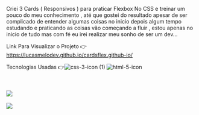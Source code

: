 
<p>Criei 3 Cards ( Responsivos ) para praticar Flexbox No CSS e treinar um pouco do meu conhecimento , até que gostei do resultado apesar de ser complicado de entender algumas coisas no inicio depois algum tempo estudando e praticando as coisas vão começando a fluir , estou apenas no inicio de tudo mas com fé eu irei realizar meu sonho de ser um dev...</p>

Link Para Visualizar o Projeto 👉 https://lucasmelodev.github.io/cardsflex.github-io/

Tecnologias Usadas 👉![css-3-icon (1)](https://user-images.githubusercontent.com/80927598/131569134-b0a5ed4f-6444-4238-8f37-78481bb394f8.png)
![html-5-icon](https://user-images.githubusercontent.com/80927598/131569216-c90b8e8c-2891-45c3-a978-5f4d2dab520e.png)


<br>
<br>
<img src="https://user-images.githubusercontent.com/80927598/131260282-8adb0cc5-a9cb-4d20-8c67-1b75526b6a83.png">
<br>
<br>
<img src="https://user-images.githubusercontent.com/80927598/131260391-b316378c-66ad-4422-b09c-ea30d4dbbc5d.png">
